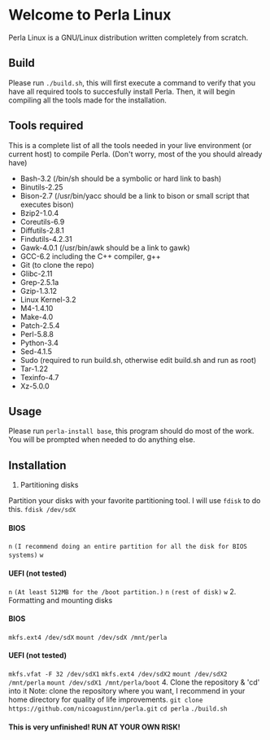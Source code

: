 # Welcome to Perla Linux
Perla Linux is a GNU/Linux distribution written completely from scratch.

## Build
Please run `./build.sh`, this will first execute a command to verify that you have all required tools to succesfully install Perla. Then, it will begin compiling all the tools made for the installation.

## Tools required
This is a complete list of all the tools needed in your live environment (or current host) to compile Perla. (Don't worry, most of the you should already have)


* Bash-3.2 (/bin/sh should be a symbolic or hard link to bash)
* Binutils-2.25
* Bison-2.7 (/usr/bin/yacc should be a link to bison or small script that executes bison)
* Bzip2-1.0.4
* Coreutils-6.9
* Diffutils-2.8.1
* Findutils-4.2.31
* Gawk-4.0.1 (/usr/bin/awk should be a link to gawk)
* GCC-6.2 including the C++ compiler, g++
* Git (to clone the repo)
* Glibc-2.11
* Grep-2.5.1a
* Gzip-1.3.12
* Linux Kernel-3.2
* M4-1.4.10
* Make-4.0
* Patch-2.5.4
* Perl-5.8.8
* Python-3.4
* Sed-4.1.5
* Sudo (required to run build.sh, otherwise edit build.sh and run as root)
* Tar-1.22
* Texinfo-4.7
* Xz-5.0.0

## Usage
Please run `perla-install base`, this program should do most of the work. You will be prompted when needed to do anything else.

## Installation
1. Partitioning disks

Partition your disks with your favorite partitioning tool. I will use `fdisk` to do this.
`fdisk /dev/sdX`
#### BIOS
`n`
`(I recommend doing an entire partition for all the disk for BIOS systems)`
`w`
#### UEFI (not tested)
`n`
`(At least 512MB for the /boot partition.)`
`n`
`(rest of disk)`
`w`
2. Formatting and mounting disks
#### BIOS
`mkfs.ext4 /dev/sdX`
`mount /dev/sdX /mnt/perla`
#### UEFI (not tested)
`mkfs.vfat -F 32 /dev/sdX1`
`mkfs.ext4 /dev/sdX2`
`mount /dev/sdX2 /mnt/perla`
`mount /dev/sdX1 /mnt/perla/boot`
4. Clone the repository & 'cd' into it
Note: clone the repository where you want, I recommend in your home directory for quality of life improvements.
`git clone https://github.com/nicoagustinn/perla.git`
`cd perla`
`./build.sh`

#### This is very unfinished! RUN AT YOUR OWN RISK!
